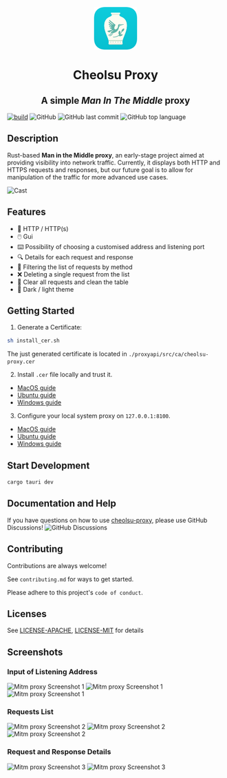 <div align="center">
<img style="width:100px; margin:auto" src="assets/logo.png">
<h1> Cheolsu Proxy </h1>
<h2> A simple <i>Man In The Middle</i> proxy</h2>
</div>

[![build](https://github.com/ohah/cheolsu-proxy/actions/workflows/autofix.yml/badge.svg?branch=master)](https://github.com/ohah/cheolsu-proxy/actions/workflows/autofix.yml)
![GitHub](https://img.shields.io/github/license/ohah/cheolsu-proxy/)
![GitHub last commit](https://img.shields.io/github/last-commit/ohah/cheolsu-proxy/)
![GitHub top language](https://img.shields.io/github/languages/top/ohah/cheolsu-proxy/)

## Description

Rust-based **Man in the Middle proxy**, an early-stage project aimed at providing visibility into network traffic. Currently, it displays both HTTP and HTTPS requests and responses, but our future goal is to allow for manipulation of the traffic for more advanced use cases.

![Cast](assets/screenshots/0.gif)

## Features

- 🔐 HTTP / HTTP(s)
- 🖱️ Gui
- ⌨️ Possibility of choosing a customised address and listening port
- 🔍 Details for each request and response
- 🎯 Filtering the list of requests by method
- ❌ Deleting a single request from the list
- 🚫 Clear all requests and clean the table
- 🌌 Dark / light theme

## Getting Started

1. Generate a Certificate:

```bash
sh install_cer.sh
```

The just generated certificate is located in `./proxyapi/src/ca/cheolsu-proxy.cer`

2. Install `.cer` file locally and trust it.

- [MacOS guide](https://support.apple.com/guide/keychain-access/change-the-trust-settings-of-a-certificate-kyca11871/mac#:~:text=In%20the%20Keychain%20Access%20app,from%20the%20pop%2Dup%20menus.)
- [Ubuntu guide](https://ubuntu.com/server/docs/security-trust-store)
- [Windows guide](https://learn.microsoft.com/en-us/skype-sdk/sdn/articles/installing-the-trusted-root-certificate)

3. Configure your local system proxy on `127.0.0.1:8100`.

- [MacOS guide](https://support.apple.com/it-it/guide/mac-help/mchlp2591/mac)
- [Ubuntu guide](https://help.ubuntu.com/stable/ubuntu-help/net-proxy.html.en)
- [Windows guide](https://support.microsoft.com/en-us/windows/use-a-proxy-server-in-windows-03096c53-0554-4ffe-b6ab-8b1deee8dae1#:~:text=a%20VPN%20connection-,Select%20the%20Start%20button%2C%20then%20select%20Settings%20%3E%20Network%20%26%20Internet,information%20for%20that%20VPN%20connection.)

## Start Development

```bash
cargo tauri dev
```

## Documentation and Help

If you have questions on how to use [cheolsu-proxy](https://github.com/ohah/cheolsu-proxy), please use GitHub Discussions!
![GitHub Discussions](https://img.shields.io/github/discussions/ohah/cheolsu-proxy)

## Contributing

Contributions are always welcome!

See `contributing.md` for ways to get started.

Please adhere to this project's `code of conduct`.

## Licenses

See [LICENSE-APACHE](LICENSE-APACHE), [LICENSE-MIT](LICENSE-MIT) for details

## Screenshots

### Input of Listening Address

![Mitm proxy Screenshot 1](assets/screenshots/1b.png)
![Mitm proxy Screenshot 1](assets/screenshots/1w.png)
![Mitm proxy Screenshot 1](assets/screenshots/2w.png)

### Requests List

![Mitm proxy Screenshot 2](assets/screenshots/3w.png)
![Mitm proxy Screenshot 2](assets/screenshots/3b.png)
![Mitm proxy Screenshot 2](assets/screenshots/4b.png)

### Request and Response Details

![Mitm proxy Screenshot 3](assets/screenshots/5b.png)
![Mitm proxy Screenshot 3](assets/screenshots/5w.png)

